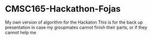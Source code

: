 # CMSC165-Hackathon-Fojas
My own version of algorithm for the Hackaton
This is for the back up presentation in case my groupmates cannot finish their parts, or if they cannot help me

